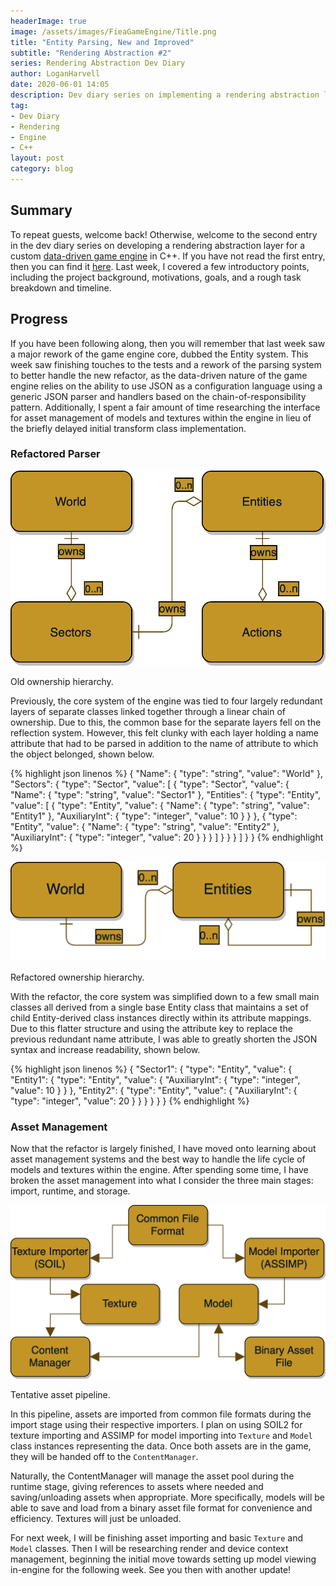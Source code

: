 ```yaml
---
headerImage: true
image: /assets/images/FieaGameEngine/Title.png
title: "Entity Parsing, New and Improved"
subtitle: "Rendering Abstraction #2"
series: Rendering Abstraction Dev Diary
author: LoganHarvell
date: 2020-06-01 14:05
description: Dev diary series on implementing a rendering abstraction layer within a custom game engine.
tag:
- Dev Diary
- Rendering
- Engine
- C++
layout: post
category: blog
---
```


## Summary

To repeat guests, welcome back! Otherwise, welcome to the second entry in the dev diary series on developing a rendering abstraction layer for a custom [data-driven game engine](/fiea-game-engine) in C++. If you have not read the first entry, then you can find it [here](/rendering-abstraction-dev-diary-1). Last week, I covered a few introductory points, including the project background, motivations, goals, and a rough task breakdown and timeline.

## Progress

If you have been following along, then you will remember that last week saw a major rework of the game engine core, dubbed the Entity system. This week saw finishing touches to the tests and a rework of the parsing system to better handle the new refactor, as the data-driven nature of the game engine relies on the ability to use JSON as a configuration language using a generic JSON parser and handlers based on the chain-of-responsibility pattern. Additionally, I spent a fair amount of time researching the interface for asset management of models and textures within the engine in lieu of the briefly delayed initial transform class implementation.

### Refactored Parser

![Old Ownership Hierarchy](/assets/images/FieaGameEngine/OldEngineHierarchy.png)
<figcaption class="caption">Old ownership hierarchy.</figcaption>

Previously, the core system of the engine was tied to four largely redundant layers of separate classes linked together through a linear chain of ownership. Due to this, the common base for the separate layers fell on the reflection system. However, this felt clunky with each layer holding a name attribute that had to be parsed in addition to the name of attribute to which the object belonged, shown below.

{% highlight json linenos %}
{
  "Name": {
    "type": "string",
    "value": "World"
  },
  "Sectors": {
    "type": "Sector",
    "value": [
      {
        "type": "Sector",
        "value": {
          "Name": {
            "type": "string",
            "value": "Sector1"
          },
          "Entities": {
            "type": "Entity",
            "value": [
              {
                "type": "Entity",
                "value": {
                  "Name": {
                    "type": "string",
                    "value": "Entity1"
                  },
                  "AuxiliaryInt": {
                    "type": "integer",
                    "value": 10
                  }
                }
              },
              {
                "type": "Entity",
                "value": {
                  "Name": {
                    "type": "string",
                    "value": "Entity2"
                  },
                  "AuxiliaryInt": {
                    "type": "integer",
                    "value": 20
                  }
                }
              }
            ]
          }
        }
      }
    ]
  }
}
{% endhighlight %}

<div class="breaker"></div>

![New Ownership Hierarchy](/assets/images/FieaGameEngine/NewEngineOwnershipHierarchy.png)
<figcaption class="caption">Refactored ownership hierarchy.</figcaption>

With the refactor, the core system was simplified down to a few small main classes all derived from a single base Entity class that maintains a set of child Entity-derived class instances directly within its attribute mappings. Due to this flatter structure and using the attribute key to replace the previous redundant name attribute, I was able to greatly shorten the JSON syntax and increase readability, shown below.

{% highlight json linenos %}
{
  "Sector1": {
    "type": "Entity",
    "value": {
      "Entity1": {
        "type": "Entity",
        "value": {
          "AuxiliaryInt": {
            "type": "integer",
            "value": 10
          }
        }
      },
      "Entity2": {
        "type": "Entity",
        "value": {
          "AuxiliaryInt": {
            "type": "integer",
            "value": 20
          }
        }
      }
    }
  }
}
{% endhighlight %}

### Asset Management

Now that the refactor is largely finished, I have moved onto learning about asset management systems and the best way to handle the life cycle of models and textures within the engine. After spending some time, I have broken the asset management into what I consider the three main stages: import, runtime, and storage.

![Tentative Asset Pipeline](/assets/images/FieaGameEngine/AssetManagement.png)
<figcaption class="caption">Tentative asset pipeline.</figcaption>

In this pipeline, assets are imported from common file formats during the import stage using their respective importers. I plan on using SOIL2 for texture importing and ASSIMP for model importing into `Texture` and `Model` class instances representing the data. Once both assets are in the game, they will be handed off to the `ContentManager`.

Naturally, the ContentManager will manage the asset pool during the runtime stage, giving references to assets where needed and saving/unloading assets when appropriate. More specifically, models will be able to save and load from a binary asset file format for convenience and efficiency. Textures will just be unloaded.

For next week, I will be finishing asset importing and basic `Texture` and `Model` classes. Then I will be researching render and device context management, beginning the initial move towards setting up model viewing in-engine for the following week. See you then with another update!
